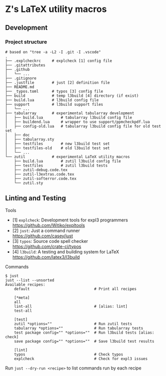 # Z's LaTeX utility macros

## Development

### Project structure

```
# based on "tree -a -L2 -I .git -I .vscode"
.
├── .explcheckrc     # explcheck [1] config file
├── .gitattributes
├── .github
│   └── ...
├── .gitignore
├── .justfile        # just [2] definition file
├── README.md
├── _typos.toml      # typos [3] config file
├── build            # temp l3build [4] directory (if exist)
├── build.lua        # l3build config file
├── support          # l3build support files
│   └── ...
├── tabularray       # experimental tabularray development
│   ├── build.lua        # tabularray l3build config file
│   ├── buildend.lua     # wrapper to use support/ppmcheckpdf.lua
│   ├── config-old.lua   # tabularray l3build config file for old test set
│   ├── doc
│   ├── tabularray.sty
│   ├── testfiles        # new l3build test set
│   ├── testfiles-old    # old l3build test set   
│   └── ...
└── zutil            # experimental LaTeX utility macros
    ├── build.lua        # zutil l3build config file
    ├── testfiles        # zutil l3build tests
    ├── zutil-debug.code.tex
    ├── zutil-l3extras.code.tex
    ├── zutil-softerror.code.tex
    └── zutil.sty
```

## Linting and Testing

Tools

- [1] `explcheck`: Development tools for expl3 programmers\
      https://github.com/Witiko/expltools
- [2] `just`: Just a command runner\
      https://github.com/casey/just
- [3] `typos`: Source code spell checker\
      https://github.com/crate-ci/typos
- [4] `l3build`: A testing and building system for LaTeX\
      https://github.com/latex3/l3build

Commands

```
$ just
just --list --unsorted
Available recipes:
    default                             # Print all recipes

    [*meta]
    all
    lint-all                            # [alias: lint]
    test-all

    [test]
    zutil *options=""                   # Run zutil tests
    tabularray *options=""              # Run tabularray tests
    test package config="" *options=""  # Run l3build tests [alias: check]
    save package config="" *options=""  # Save l3build test results

    [lint]
    typos                               # Check typos
    explcheck                           # Check for expl3 issues
```

Run `just --dry-run <recipe>` to list commands run by each recipe
